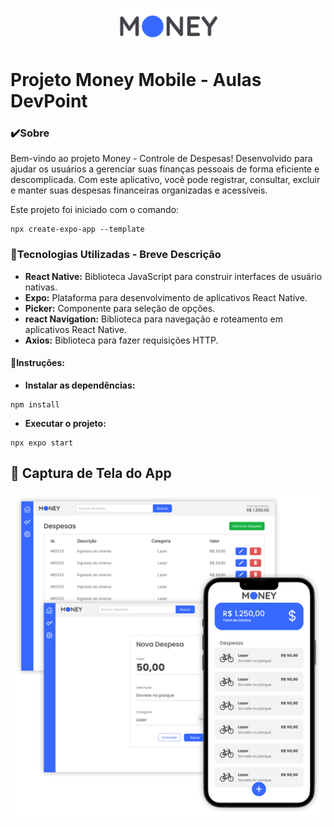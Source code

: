 <p align="center">
  <img src="assets/logo.png" width="160" alt="Logo do Projeto Money Mobile">
</p>

# Projeto Money Mobile - Aulas DevPoint

### ✔️Sobre

Bem-vindo ao projeto Money - Controle de Despesas! Desenvolvido para ajudar os usuários a gerenciar suas finanças pessoais de forma eficiente e descomplicada. Com este aplicativo, você pode registrar, consultar, excluir e manter suas despesas financeiras organizadas e acessíveis.

Este projeto foi iniciado com o comando:
```
npx create-expo-app --template
```

### 🚀Tecnologias Utilizadas - Breve Descrição

- **React Native:** Biblioteca JavaScript para construir interfaces de usuário nativas.
- **Expo:** Plataforma para desenvolvimento de aplicativos React Native.
- **Picker:** Componente para seleção de opções.
- **react Navigation:** Biblioteca para navegação e roteamento em aplicativos React Native.
- **Axios:** Biblioteca para fazer requisições HTTP.

#### 📌Instruções:

- **Instalar as dependências:** 
```
npm install
```
- **Executar o projeto:** 
```
npx expo start
```

## 📱 Captura de Tela do App

<p align="center">
  <img src="assets/banner-telas.png" alt="Captura de Tela do App">
</p>

